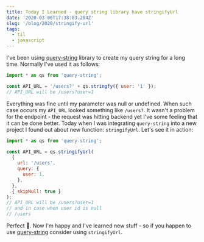 ```yaml
---
title: Today I Learned - query string library have stringifyUrl
date: '2020-03-06T17:38:03.284Z'
slug: '/blog/2020/stringify-url'
tags:
  - til
  - javascript
---
```


I've been using [query-string](https://github.com/sindresorhus/query-string) library to create my
query string for a long time. Normally I've used it as follows:

```js
import * as qs from 'query-string';

const API_URL = '/users?' + qs.stringfy({ user: '1' });
// API_URL will be /users?user=1
```

Everything was fine until my parameter was null or undefined. When such case occurs my `API_URL`
looked something like `/users?`. It wasn't a problem for the endpoint - the request was hitting backend
yet I've some feeling that it can be done better. Today when I was integrating `query-string` into
a new project I found out about new function: `stringifyUrl`. Let's see it in action:

```js
import * as qs from 'query-string';

const API_URL = qs.stringifyUrl(
  {
    url: '/users',
    query: {
      user: 1,
    },
  },
  { skipNull: true }
);
// API_URL will be /users?user=1
// and in case when user id is null
// /users
```

Perfect 🎉. Now I'm happy and I've learned new stuff - so if you happen to use [query-string](https://github.com/sindresorhus/query-string) consider using `stringifyUrl`.
